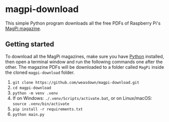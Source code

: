 # magpi-download

This simple Python program downloads all the free PDFs of Raspberry Pi's [MagPi magazine](https://magpi.raspberrypi.com/).

## Getting started
To download all the MagPi magazines, make sure you have [Python](https://python.org) installed, then open a terminal window and run the following commands one after the other. The magazine PDFs will be downloaded to a folder called `MagPi` inside the cloned `magpi-download` folder.
1. `git clone https://github.com/weasdown/magpi-download.git`
2. `cd magpi-download`
3. `python -m venv .venv`
4. If on Windows: `./.venv/Scripts/activate.bat`, or on Linux/macOS: `source .venv/bin/activate`
5. `pip install -r requirements.txt`
6. `python main.py`
